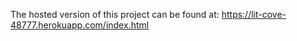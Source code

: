 The hosted version of this project can be found at: https://lit-cove-48777.herokuapp.com/index.html

